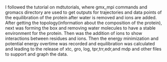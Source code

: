 I followed the tutorial on mdtutorials, where  gmx_mpi commands  and gromacs directory are used to get outputs for trajectories and data points of the equilibration of the protein after water is removed and ions are added. After getting the topology(information about the composition of the protein), next was forming the box and removing water molecules to have a stable environment for the protein. Then was the addition of ions to show interactions between residues and ions. Then the energy minimization and potential energy overtime was recorded and equilibration was calculated and leading to the release of xtc, gro, log, tpr,trr,edr,and mdp and other files to support and graph the data.
